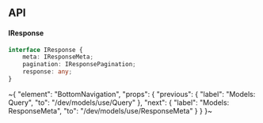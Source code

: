 

## API

#### IResponse

```ts
interface IResponse {
    meta: IResponseMeta;
    pagination: IResponsePagination;
    response: any;
}
```


~{
  "element": "BottomNavigation",
  "props": {
    "previous": {
      "label": "Models: Query",
      "to": "/dev/models/use/Query"
    },
    "next": {
      "label": "Models: ResponseMeta",
      "to": "/dev/models/use/ResponseMeta"
    }
  }
}~
